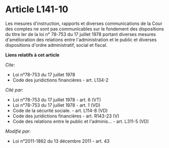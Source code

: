 # Article L141-10

Les mesures d'instruction, rapports et diverses communications de la Cour des comptes ne sont pas communicables sur le
fondement des dispositions du titre Ier de la loi n° 78-753 du 17 juillet 1978 portant diverses mesures d'amélioration des
relations entre l'administration et le public et diverses dispositions d'ordre administratif, social et fiscal.

**Liens relatifs à cet article**

_Cite_:

  - Loi n°78-753 du 17 juillet 1978
  - Code des juridictions financières - art. L134-2

_Cité par_:

  - Loi n°78-753 du 17 juillet 1978 - art. 6 (VT)
  - Loi n°78-753 du 17 juillet 1978 - art. 1 (VD)
  - Code de la sécurité sociale. - art. L114-8 (VD)
  - Code des juridictions financières - art. R143-23 (V)
  - Code des relations entre le public et l'adminis... - art. L311-5 (VD)

_Modifié par_:

  - Loi n°2011-1862 du 13 décembre 2011 - art. 43
